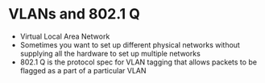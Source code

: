 # VLANs and 802.1 Q
- Virtual Local Area Network
- Sometimes you want to set up different physical networks without supplying all the hardware to set up multiple networks
- 802.1 Q is the protocol spec for VLAN tagging that allows packets to be flagged as a part of a particular VLAN
